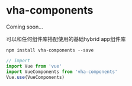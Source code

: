 # vha-components

Coming soon...

可以和任何组件库搭配使用的基础hybrid app组件库


```shell
npm install vha-components --save
```


```javascript
// import
import Vue from 'vue'
import VueComponents from 'vha-components'
Vue.use(VueComponents)
```